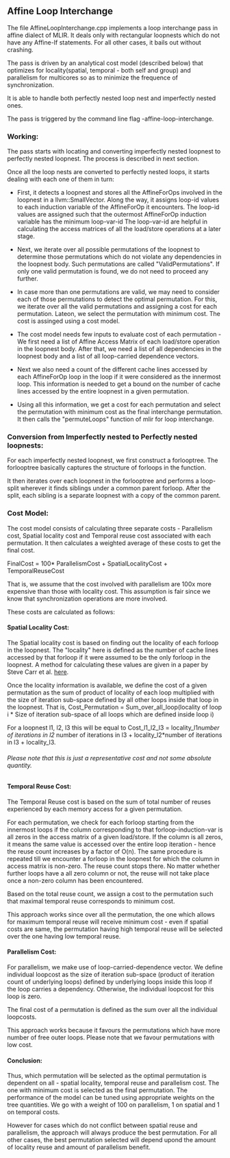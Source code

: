 ## Affine Loop Interchange

The file AffineLoopInterchange.cpp implements a loop interchange pass in affine dialect of MLIR. It deals only with rectangular loopnests which do not have any Affine-If statements. For all other cases, it bails out without crashing.

The pass is driven by an analytical cost model (described below) that optimizes for locality(spatial, temporal - both self and group) and parallelism for multicores so as to minimize the frequence of synchronization.

It is able to handle both perfectly nested loop nest and imperfectly nested ones. 

The pass is triggered by the command line flag -affine-loop-interchange.


### Working:
The pass starts with locating and converting imperfectly nested loopnest to perfectly nested loopnest. The process is described in next section.

Once all the loop nests are converted to perfectly nested loops, it starts dealing with each one of them in turn:
*  First, it detects a loopnest and stores all the AffineForOps involved in the loopnest in a llvm::SmallVector. Along the way, it assigns loop-id values to each induction variable of the AffineForOp it encounters. The loop-id values are assigned such that the outermost AffineForOp induction variable has the minimum loop-var-id The loop-var-id are helpful in calculating the access matrices of all the load/store operations at a later stage.

* Next, we iterate over all possible permutations of the loopnest to determine those permutations which do not violate any dependencies in the loopnest body. Such permutations are called "ValidPermutations". If only one valid permutation is found, we do not need to proceed any further.

* In case more than one permutations are valid, we may need to consider each of those permutations to detect the optimal permutation. For this, we iterate over all the valid permutations and assigning a cost for each permutation. Lateon, we select the permutation with minimum cost. The cost is assinged using a cost model.

* The cost model needs few inputs to evaluate cost of each permutation - We first need a list of Affine Access Matrix of each load/store operation in the loopnest body. After that, we need a list of all dependencies in the loopnest body and a list of all loop-carried dependence vectors.

* Next we also need a count of the different cache lines accessed by each AffineForOp loop in the loop if it were considered as the innermost loop. This information is needed to get a bound on the number of cache lines accessed by the entire loopnest in a given permutation.

* Using all this information, we get a cost for each permutation and select the permutation with minimum cost as the final interchange permutation. It then calls the "permuteLoops" function of mlir for loop interchange.

### Conversion from Imperfectly nested to Perfectly nested loopnests:

For each imperfectly nested loopnest, we first construct a forlooptree. The forlooptree basically captures the structure of forloops in the function.

It then iterates over each loopnest in the forlooptree and performs a loop-split wherever it finds siblings under a common parent forloop. After the split, each sibling is a separate loopnest with a copy of the common parent.

### Cost Model:
The cost model consists of calculating three separate costs - Parallelism cost, Spatial locality cost and Temporal reuse cost associated with each permutation. It then calculates a weighted average of these costs to get the final cost.

FinalCost = 100* ParallelismCost + SpatialLocalityCost + TemporalReuseCost

That is, we assume that the cost involved with parallelism are 100x more expensive than those with locality cost. This assumption is fair since we know that synchronization operations are more involved.

These costs are calculated as follows:

#### Spatial Locality Cost:

The Spatial locality cost is based on finding out the locality of each forloop in the loopnest. The "locality" here is defined as the number of cache lines accessed by that forloop if it were assumed to be the only forloop in the loopnest. A method for calculating these values are given in a paper by Steve Carr et al. [here](https://dl.acm.org/doi/abs/10.1145/195470.195557).

Once the locality information is available, we define the cost of a given permutation as the sum of product of locality of each loop multiplied with the size of iteration sub-space defined by all other loops inside that loop in the loopnest. 
That is, Cost_Permutation = Sum_over_all_loop(locality of loop i * Size of iteration sub-space of all loops which are defined inside loop i)

For a loopnest l1, l2, l3 this will be equal to Cost_l1_l2_l3 = locality_l1*number of iterations in l2* number of iterations in l3 + locality_l2*number of iterations in l3 + locality_l3.

###### Please note that this is just a representative cost and not some absolute quantity.

#### Temporal Reuse Cost:

The Temporal Reuse cost is based on the sum of total number of reuses experienced by each memory access for a given permutation.

For each permutation, we check for each forloop starting from the innermost loops if the column corresponding to that forloop-induction-var is all zeros in the access matrix of a given load/store. If the column is all zeros, it means the same value is accessed over the entire loop iteration - hence the reuse count increases by a factor of O(n). The same procedure is repeated till we encounter a forloop in the loopnest for which the column in access matrix is non-zero. The reuse count stops there. No matter whether further loops have a all zero column or not, the reuse will not take place once a non-zero column has been encountered.

Based on the total reuse count, we assign a cost to the permutation such that maximal temporal reuse corresponds to minimum cost.

This approach works since over all the permutation, the one which allows for maximum temporal reuse will receive minimum cost - even if spatial costs are same, the permutation having high temporal reuse will be selected over the one having low temporal reuse.

#### Parallelism Cost:

For parallelism, we make use of loop-carried-dependence vector. We define individual loopcost as the size of iteration sub-space (product of iteration count of underlying loops) defined by underlying loops inside this loop if the loop carries a dependency. Otherwise, the individual loopcost for this loop is zero.

The final cost of a permutation is defined as the sum over all the individual loopcosts.

This approach works because it favours the permutations which have more number of free outer loops. Please note that we favour permutations with low cost.


#### Conclusion:

Thus, which permutation will be selected as the optimal permutation is dependent on all - spatial locality, temporal reuse and parallelism cost. The one with minimum cost is selected as the final permutation. The performance of the model can be tuned using appropriate weights on the tree quantities. We go with a weight of 100 on parallelism, 1 on spatial and 1 on temporal costs.

However for cases which do not conflict between spatial reuse and parallelism, the approach will always produce the best permutation. For all other cases, the best permutation selected will depend upond the amount of locality reuse and amount of parallelism benefit.
 
